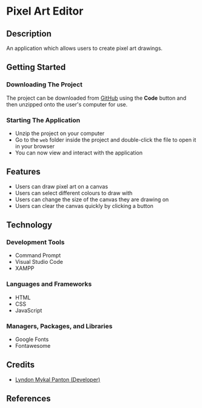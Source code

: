 # Pixel Art Editor

## Description

An application which allows users to create pixel art drawings.

## Getting Started

### Downloading The Project

The project can be downloaded from
[GitHub](https://github.com/lyndonpanton/pixel-art-editor) using the **Code**
button and then unzipped onto the user's computer for use.

### Starting The Application

- Unzip the project on your computer
- Go to the `web` folder inside the project and double-click the file to open it
in your browser
- You can now view and interact with the application

## Features

- Users can draw pixel art on a canvas
- Users can select different colours to draw with
- Users can change the size of the canvas they are drawing on
- Users can clear the canvas quickly by clicking a button

## Technology

### Development Tools

- Command Prompt
- Visual Studio Code
- XAMPP

### Languages and Frameworks

- HTML
- CSS
- JavaScript

### Managers, Packages, and Libraries

- Google Fonts
- Fontawesome

## Credits

- [Lyndon Mykal Panton (Developer)](https://github.com/lyndonpanton)

## References
